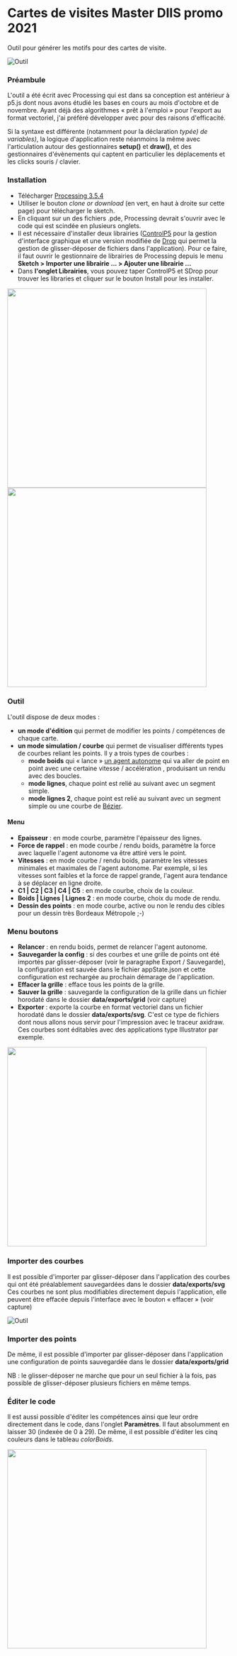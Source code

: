 # Cartes de visites Master DIIS promo 2021
Outil pour générer les motifs pour des cartes de visite.

![Outil](images/interface.png)


### Préambule
L'outil a été écrit avec Processing qui est dans sa conception est antérieur à p5.js dont nous avons étudié les bases en cours au mois d'octobre et de novembre. Ayant déjà des algorithmes « prêt à l'emploi » pour l'export au format vectoriel, j'ai préféré développer avec pour des raisons d'efficacité.

Si la syntaxe est différente (notamment pour la déclaration *typée) de variables)*, la logique d'application reste néanmoins la même avec l'articulation autour des gestionnaires **setup()** et **draw()**, et des gestionnaires d'évènements qui captent en particulier les déplacements et les clicks souris / clavier. 

### Installation
* Télécharger [Processing 3.5.4](https://processing.org/download/)
* Utiliser le bouton *clone or download* (en vert, en haut à droite sur cette page) pour télécharger le sketch. 
* En cliquant sur un des fichiers .pde, Processing devrait s'ouvrir avec le code qui est scindée en plusieurs onglets.
* Il est nécessaire d'installer deux librairies ([ControlP5](http://www.sojamo.de/libraries/controlP5/) pour la gestion d'interface graphique et une version modifiée de [Drop](http://www.sojamo.de/libraries/drop/) qui permet la gestion de glisser-déposer de fichiers dans l'application). Pour ce faire, il faut ouvrir le gestionnaire de librairies de Processing depuis le menu **Sketch > Importer une librairie ... > Ajouter une librairie ...**
* Dans **l'onglet Librairies**, vous pouvez taper ControlP5 et SDrop pour trouver les libraries et cliquer sur le bouton Install pour les installer. 

<img src="images/install_controlP5_library.png" width="450px" />
<img src="images/install_drop_library.png" width="450px" />

### Outil
L'outil dispose de deux modes : 
* **un mode d'édition** qui permet de modifier les points / compétences de chaque carte.
* **un mode simulation / courbe** qui permet de visualiser différents types de courbes reliant les points. Il y a trois types de courbes : 
  * **mode boids** qui « lance » [un agent autonome](https://fr.wikipedia.org/wiki/Boids) qui va aller de point en point avec une certaine vitesse / accélération , produisant un rendu avec des boucles.
  * **mode lignes**, chaque point est relié au suivant avec un segment simple.
  * **mode lignes 2**, chaque point est relié au suivant avec un segment simple ou une courbe de [Bézier](https://processing.org/reference/bezier_.html).

#### Menu
* **Epaisseur** : en mode courbe, paramètre l'épaisseur des lignes.
* **Force de rappel** : en mode courbe / rendu boids, paramètre la force avec laquelle l'agent autonome va être attiré vers le point. 
* **Vitesses** : en mode courbe / rendu boids, paramètre les vitesses minimales et maximales de l'agent autonome. Par exemple, si les vitesses sont faibles et la force de rappel grande, l'agent aura tendance à se déplacer en ligne droite.
* **C1 | C2 | C3 | C4 | C5** : en mode courbe, choix de la couleur.
* **Boids | Lignes | Lignes 2** : en mode courbe, choix du mode de rendu.
* **Dessin des points** : en mode courbe, active ou non le rendu des cibles pour un dessin très Bordeaux Métropole ;-)

### Menu boutons
* **Relancer** : en rendu boids, permet de relancer l'agent autonome.
* **Sauvegarder la config** : si des courbes et une grille de points ont été importés par glisser-déposer (voir le paragraphe Export / Sauvegarde), la configuration est sauvée dans le fichier appState.json et cette configuration est rechargée au prochain démarage de l'application.
* **Effacer la grille** : efface tous les points de la grille.
* **Sauver la grille** : sauvegarde la configuration de la grille dans un fichier horodaté dans le dossier **data/exports/grid** (voir capture)
* **Exporter** : exporte la courbe en format vectoriel dans un fichier horodaté dans le dossier **data/exports/svg**. C'est ce type de fichiers dont nous allons nous servir pour l'impression avec le traceur axidraw. Ces courbes sont éditables avec des applications type Illustrator par exemple.

<img src="images/dossier_exports.png" width="450px" />


### Importer des courbes
Il est possible d'importer par glisser-déposer dans l'application des courbes qui ont été préalablement sauvegardées dans le dossier **data/exports/svg** Ces courbes ne sont plus modifiables directement depuis l'application, elle peuvent être effacée depuis l'interface avec le bouton « effacer » (voir capture)

![Outil](images/import_courbes.png)

### Importer des points
De même, il est possible d'importer par glisser-déposer dans l'application une configuration de points sauvegardée dans le dossier **data/exports/grid**

NB : le glisser-déposer ne marche que pour un seul fichier à la fois, pas possible de glisser-déposer plusieurs fichiers en même temps.

### Éditer le code
Il est aussi possible d'éditer les compétences ainsi que leur ordre directement dans le code, dans l'onglet **Paramètres**. Il faut absolumment en laisser 30 (indexée de 0 à 29). De même, il est possible d'éditer les cinq couleurs dans le tableau *colorBoids*.

<img src="images/edit_parameters.png" width="450px" />






